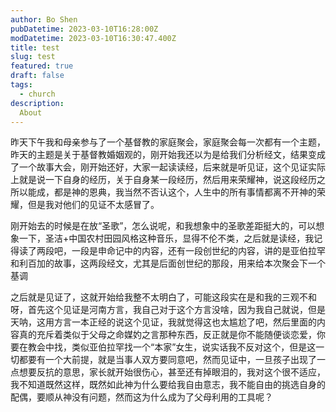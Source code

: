 ```yaml
---
author: Bo Shen 
pubDatetime: 2023-03-10T16:28:00Z
modDatetime: 2023-03-10T16:30:47.400Z
title: test 
slug: test
featured: true
draft: false
tags:
  - church
description:
  About
---
```


昨天下午我和母亲参与了一个基督教的家庭聚会，家庭聚会每一次都有一个主题，昨天的主题是关于基督教婚姻观的，刚开始我还以为是给我们分析经文，结果变成了一个故事大会，刚开始还好，大家一起读读经，后来就是听见证，这个见证实际上就是说一下自身的经历，关于自身某一段经历，然后用来荣耀神，说这段经历之所以能成，都是神的恩典，我当然不否认这个，人生中的所有事情都离不开神的荣耀，但是我对他们的见证不太感冒了。

刚开始去的时候是在放“圣歌”，怎么说呢，和我想象中的圣歌差距挺大的，可以想象一下，圣洁+中国农村田园风格这种音乐，显得不伦不类，之后就是读经，我记得读了两段吧，一段是申命记中的内容，还有一段创世纪的内容，讲的是亚伯拉罕和利百加的故事，这两段经文，尤其是后面创世纪的那段，用来给本次聚会下一个基调

之后就是见证了，这就开始给我整不太明白了，可能这段实在是和我的三观不和呀，首先这个见证是河南方言，我自己对于这个方言没啥，因为我自己就说，但是天呐，这用方言一本正经的说这个见证，我就觉得这也太尴尬了吧，然后里面的内容真的充斥着类似于父母之命媒妁之言那种东西，反正就是你不能随便谈恋爱，你要在教会中找，类似亚伯拉罕找一个“本家”女生，说实话我不反对这个，但是这一切都要有一个大前提，就是当事人双方要同意吧，然而见证中，一旦孩子出现了一点想要反抗的意思，家长就开始很伤心，甚至还有掉眼泪的，我对这个很不适应，我不知道既然这样，既然如此神为什么要给我自由意志，我不能自由的挑选自身的配偶，要顺从神没有问题，然而这为什么成为了父母利用的工具呢？